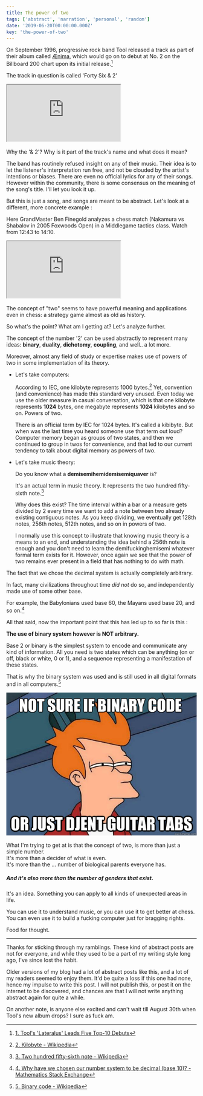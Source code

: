 ```yaml
---
title: The power of two
tags: ['abstract', 'narration', 'personal', 'random']
date: '2019-06-20T00:00:00.000Z'
key: 'the-power-of-two'
---
```


On September 1996, progressive rock band Tool released a track as part of their album called [Ænima](https://en.wikipedia.org/wiki/%C3%86nima), which would go on to debut at No. 2 on the Billboard 200 chart upon its initial release.[^1]

The track in question is called 'Forty Six & 2'

<iframe class="embed" src="https://www.youtube.com/embed/GIuZUCpm9hc"></iframe>

Why the '& 2'? Why is it part of the track's name and what does it mean?

The band has routinely refused insight on any of their music. Their idea is to let the listener's interpretation run free, and not be clouded by the artist's intentions or biases. There are even no official lyrics for any of their songs. However within the community, there is some consensus on the meaning of the song's title. I'll let you look it up.

But this is just a song, and songs are meant to be abstract. Let's look at a different, more concrete example :

Here GrandMaster Ben Finegold analyzes a chess match (Nakamura vs Shabalov in 2005 Foxwoods Open) in a Middlegame tactics class. Watch from 12:43 to 14:10.

<iframe class="embed" src="https://www.youtube.com/embed/_ijunCGyTmI?start=763&end=850"></iframe>

The concept of "two" seems to have powerful meaning and applications even in chess: a strategy game almost as old as history.

So what's the point? What am I getting at? Let's analyze further.

The concept of the number '2' can be used abstractly to represent many ideas: **binary**, **duality**, **dichotomy**, **coupling**, and well.. a lot more.

Moreover, almost any field of study or expertise makes use of powers of two in some implementation of its theory.

-   Let's take computers:

    According to IEC, one kilobyte represents 1000 bytes.[^2] Yet, convention (and convenience) has made this standard very unused. Even today we use the older measure in casual conversation, which is that one kilobyte represents **1024** bytes, one megabyte represents **1024** kilobytes and so on. Powers of two.

    There is an official term by IEC for 1024 bytes. It's called a kibibyte. But when was the last time you heard someone use that term out loud? Computer memory began as groups of two states, and then we continued to group in twos for convenience, and that led to our current tendency to talk about digital memory as powers of two.

-   Let's take music theory:

    Do you know what a **demisemihemidemisemiquaver** is?

    It's an actual term in music theory. It represents the two hundred fifty-sixth note.[^3]

    Why does this exist? The time interval within a bar or a measure gets divided by 2 every time we want to add a note between two already existing contiguous notes. As you keep dividing, we eventually get 128th notes, 256th notes, 512th notes, and so on in powers of two.

    I normally use this concept to illustrate that knowing music theory is a means to an end, and understanding the idea behind a 256th note is enough and you don't need to learn the demifuckinghemisemi whatever formal term exists for it. However, once again we see that the power of two remains ever present in a field that has nothing to do with math.

The fact that we chose the decimal system is actually completely arbitrary.

In fact, many civilizations throughout time _did not_ do so, and independently made use of some other base.

For example, the Babylonians used base 60, the Mayans used base 20, and so on.[^4]

All that said, now the important point that this has led up to so far is this :

**The use of binary system however is NOT arbitrary.**

Base 2 or binary is the simplest system to encode and communicate any kind of information. All you need is two states which can be anything (on or off, black or white, 0 or 1), and a sequence representing a manifestation of these states.

That is why the binary system was used and is still used in all digital formats and in all computers.[^5]

![](./tab.jpg)

What I'm trying to get at is that the concept of two, is more than just a simple number. \
It's more than a decider of what is even. \
It's more than the ... number of biological parents everyone has.

##### And it's also more than the number of genders that exist.

It's an idea. Something you can apply to all kinds of unexpected areas in life.

You can use it to understand music, or you can use it to get better at chess. You can even use it to build a fucking computer just for bragging rights.

Food for thought.

---

Thanks for sticking through my ramblings. These kind of abstract posts are not for everyone, and while they used to be a part of my writing style long ago, I've since lost the habit.

Older versions of my blog had a lot of abstract posts like this, and a lot of my readers seemed to enjoy them. It'd be quite a loss if this one had none, hence my impulse to write this post. I will not publish this, or post it on the internet to be discovered, and chances are that I will not write anything abstract again for quite a while.

On another note, is anyone else excited and can't wait till August 30th when Tool's new album drops? I sure as fuck am.

[^1]: [1. Tool's 'Lateralus' Leads Five Top-10 Debuts](https://www.billboard.com/articles/news/79641/tools-lateralus-leads-five-top-10-debuts)
[^2]: [2. Kilobyte - Wikipedia](https://en.wikipedia.org/wiki/Kilobyte)
[^3]: [3. Two hundred fifty-sixth note - Wikipedia](https://en.wikipedia.org/wiki/Two_hundred_fifty-sixth_note)
[^4]: [4. Why have we chosen our number system to be decimal (base 10)? - Mathematics Stack Exchange](https://math.stackexchange.com/a/8748)
[^5]: [5. Binary code - Wikipedia](https://en.wikipedia.org/wiki/Binary_code#History_of_binary_code)

